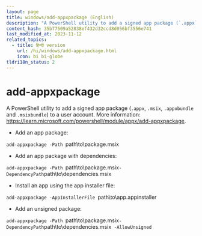 ```yaml
---
layout: page
title: windows/add-appxpackage (English)
description: "A PowerShell utility to add a signed app package (`.appx`, `.msix`, `.appxbundle` and `.msixbundle`) to a user account."
content_hash: 35b77509a52838ef432d32ccd8d056bf3556e741
last_modified_at: 2023-11-12
related_topics:
  - title: हिन्दी version
    url: /hi/windows/add-appxpackage.html
    icon: bi bi-globe
tldri18n_status: 2
---
```

# add-appxpackage

A PowerShell utility to add a signed app package (`.appx`, `.msix`, `.appxbundle` and `.msixbundle`) to a user account.
More information: <https://learn.microsoft.com/powershell/module/appx/add-appxpackage>.

- Add an app package:

`add-appxpackage -Path `<span class="tldr-var badge badge-pill bg-dark-lm bg-white-dm text-white-lm text-dark-dm font-weight-bold">path\to\package.msix</span>

- Add an app package with dependencies:

`add-appxpackage -Path `<span class="tldr-var badge badge-pill bg-dark-lm bg-white-dm text-white-lm text-dark-dm font-weight-bold">path\to\package.msix</span>` -DependencyPath `<span class="tldr-var badge badge-pill bg-dark-lm bg-white-dm text-white-lm text-dark-dm font-weight-bold">path\to\dependencies.msix</span>

- Install an app using the app installer file:

`add-appxpackage -AppInstallerFile `<span class="tldr-var badge badge-pill bg-dark-lm bg-white-dm text-white-lm text-dark-dm font-weight-bold">path\to\app.appinstaller</span>

- Add an unsigned package:

`add-appxpackage -Path `<span class="tldr-var badge badge-pill bg-dark-lm bg-white-dm text-white-lm text-dark-dm font-weight-bold">path\to\package.msix</span>` -DependencyPath `<span class="tldr-var badge badge-pill bg-dark-lm bg-white-dm text-white-lm text-dark-dm font-weight-bold">path\to\dependencies.msix</span>` -AllowUnsigned`

